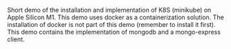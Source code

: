 Short demo of the installation and implementation of K8S (minikube) on Apple Silicon M1.
This demo uses docker as a containerization solution. The installation of docker is not part of this demo (remember to install it first).
This demo contains the implementation of mongodb and a mongo-express client.
